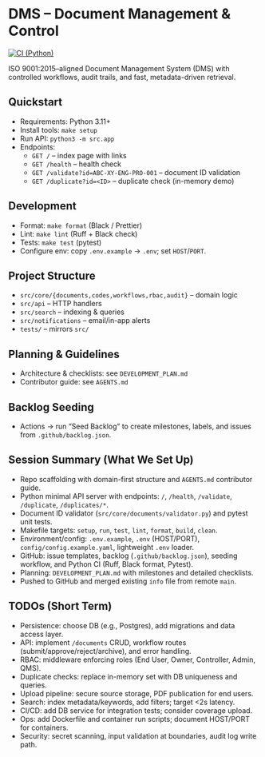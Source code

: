 # DMS – Document Management & Control

[![CI (Python)](https://github.com/PHYX-T/DMS/actions/workflows/ci-python.yml/badge.svg)](https://github.com/PHYX-T/DMS/actions/workflows/ci-python.yml)

ISO 9001:2015–aligned Document Management System (DMS) with controlled workflows, audit trails, and fast, metadata-driven retrieval.

## Quickstart
- Requirements: Python 3.11+
- Install tools: `make setup`
- Run API: `python3 -m src.app`
- Endpoints:
  - `GET /` – index page with links
  - `GET /health` – health check
  - `GET /validate?id=ABC-XY-ENG-PRO-001` – document ID validation
  - `GET /duplicate?id=<ID>` – duplicate check (in-memory demo)

## Development
- Format: `make format` (Black / Prettier)
- Lint: `make lint` (Ruff + Black check)
- Tests: `make test` (pytest)
- Configure env: copy `.env.example` → `.env`; set `HOST`/`PORT`.

## Project Structure
- `src/core/{documents,codes,workflows,rbac,audit}` – domain logic
- `src/api` – HTTP handlers
- `src/search` – indexing & queries
- `src/notifications` – email/in-app alerts
- `tests/` – mirrors `src/`

## Planning & Guidelines
- Architecture & checklists: see `DEVELOPMENT_PLAN.md`
- Contributor guide: see `AGENTS.md`

## Backlog Seeding
- Actions → run “Seed Backlog” to create milestones, labels, and issues from `.github/backlog.json`.

## Session Summary (What We Set Up)
- Repo scaffolding with domain-first structure and `AGENTS.md` contributor guide.
- Python minimal API server with endpoints: `/`, `/health`, `/validate`, `/duplicate`, `/duplicates/*`.
- Document ID validator (`src/core/documents/validator.py`) and pytest unit tests.
- Makefile targets: `setup`, `run`, `test`, `lint`, `format`, `build`, `clean`.
- Environment/config: `.env.example`, `.env` (HOST/PORT), `config/config.example.yaml`, lightweight `.env` loader.
- GitHub: issue templates, backlog (`.github/backlog.json`), seeding workflow, and Python CI (Ruff, Black format, Pytest).
- Planning: `DEVELOPMENT_PLAN.md` with milestones and detailed checklists.
- Pushed to GitHub and merged existing `info` file from remote `main`.

## TODOs (Short Term)
- Persistence: choose DB (e.g., Postgres), add migrations and data access layer.
- API: implement `/documents` CRUD, workflow routes (submit/approve/reject/archive), and error handling.
- RBAC: middleware enforcing roles (End User, Owner, Controller, Admin, QMS).
- Duplicate checks: replace in-memory set with DB uniqueness and queries.
- Upload pipeline: secure source storage, PDF publication for end users.
- Search: index metadata/keywords, add filters; target <2s latency.
- CI/CD: add DB service for integration tests; consider coverage upload.
- Ops: add Dockerfile and container run scripts; document HOST/PORT for containers.
- Security: secret scanning, input validation at boundaries, audit log write path.

